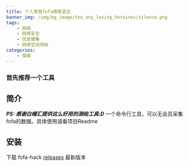 ```yaml
---
title: 个人常用fofa搜索语法
banner_img: /img/bg_image/too_any_losing_heroines/silence.png
tags: 
    - 网络
    - 网络安全
    - 信息搜集
    - 网络空间测绘
categories: 
    - 探索
---
```


### 首先推荐一个工具
## 简介
***PS: 感谢白帽汇提供这么好用的测绘工具:D***
一个命令行工具，可以无会员采集fofa的数据。具体使用请看项目Readme
## 安装
下载 fofa-hack [releases](https://github.com/Cl0udG0d/Fofa-hack/releases) 最新版本

<!-- ***

1.寻找私有网盘
```
body="Served with" && body="href=\"https://caddyserver.com\""
``` -->